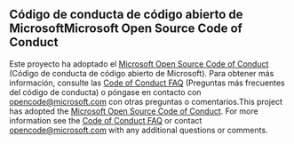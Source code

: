 ## <a name="microsoft-open-source-code-of-conduct"></a><span data-ttu-id="eb2c3-101">Código de conducta de código abierto de Microsoft</span><span class="sxs-lookup"><span data-stu-id="eb2c3-101">Microsoft Open Source Code of Conduct</span></span>
<span data-ttu-id="eb2c3-p101">Este proyecto ha adoptado el [Microsoft Open Source Code of Conduct](https://opensource.microsoft.com/codeofconduct/) (Código de conducta de código abierto de Microsoft). Para obtener más información, consulte las [Code of Conduct FAQ](https://opensource.microsoft.com/codeofconduct/faq/) (Preguntas más frecuentes del código de conducta) o póngase en contacto con [opencode@microsoft.com](mailto:opencode@microsoft.com) con otras preguntas o comentarios.</span><span class="sxs-lookup"><span data-stu-id="eb2c3-p101">This project has adopted the [Microsoft Open Source Code of Conduct](https://opensource.microsoft.com/codeofconduct/). For more information see the [Code of Conduct FAQ](https://opensource.microsoft.com/codeofconduct/faq/) or contact [opencode@microsoft.com](mailto:opencode@microsoft.com) with any additional questions or comments.</span></span>